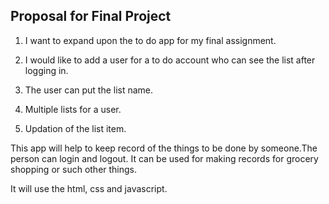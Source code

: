 ## Proposal for Final Project
1. I want to expand upon the to do app for my final assignment.

2. I would like to add a user for a to do account who can see the list after logging in.

3. The user can put the list name.

4. Multiple lists for a user.

5. Updation of the list item.


This app will help to keep record of the things to be done by someone.The person can login and logout.
It can be used for making records for grocery shopping or such other things.

It will use the html, css and javascript.




